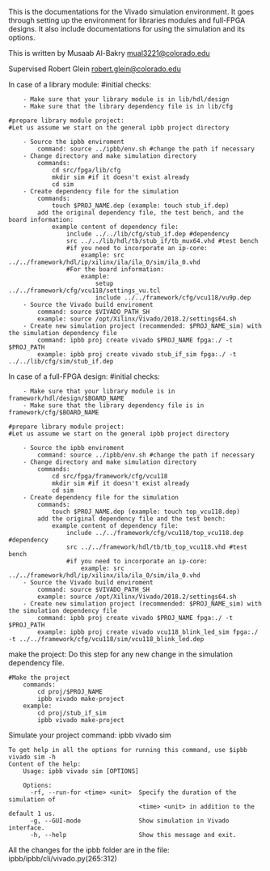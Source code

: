 This is the documentations for the Vivado simulation environment. It goes through setting up the environment for libraries modules and full-FPGA designs. It also include documentations for using the simulation and its options.

This is written by
Musaab Al-Bakry
mual3221@colorado.edu

Supervised
Robert Glein
robert.glein@colorado.edu

In case of a library module:
	#initial checks:

		- Make sure that your library module is in lib/hdl/design
		- Make sure that the library dependency file is in lib/cfg

	#prepare library module project:
	#Let us assume we start on the general ipbb project directory

		- Source the ipbb enviroment
			command: source ../ipbb/env.sh #change the path if necessary
		- Change directory and make simulation directory
			commands:
				cd src/fpga/lib/cfg
				mkdir sim #if it doesn't exist already
				cd sim
		- Create dependency file for the simulation
			commands:
				touch $PROJ_NAME.dep (example: touch stub_if.dep)
			add the original dependency file, the test bench, and the board information:
				example content of dependency file:
					include ../../lib/cfg/stub_if.dep #dependency
					src ../../lib/hdl/tb/stub_if/tb_mux64.vhd #test bench
					#if you need to incorporate an ip-core:
						example: src ../../framework/hdl/ip/xilinx/ila/ila_0/sim/ila_0.vhd
					#For the board information:
						example:
							setup ../../framework/cfg/vcu118/settings_vu.tcl
							include ../../framework/cfg/vcu118/vu9p.dep
		- Source the Vivado build enviroment
			command: source $VIVADO_PATH_SH
			example: source /opt/Xilinx/Vivado/2018.2/settings64.sh
		- Create new simulation project (recommended: $PROJ_NAME_sim) with the simulation dependency file
			command: ipbb proj create vivado $PROJ_NAME fpga:./ -t $PROJ_PATH
			example: ipbb proj create vivado stub_if_sim fpga:./ -t ../../lib/cfg/sim/stub_if.dep

In case of a full-FPGA design:
	#initial checks:

		- Make sure that your library module is in framework/hdl/design/$BOARD_NAME
		- Make sure that the library dependency file is in framework/cfg/$BOARD_NAME

	#prepare library module project:
	#Let us assume we start on the general ipbb project directory

		- Source the ipbb enviroment
			command: source ../ipbb/env.sh #change the path if necessary
		- Change directory and make simulation directory
			commands:
				cd src/fpga/framework/cfg/vcu118
				mkdir sim #if it doesn't exist already
				cd sim
		- Create dependency file for the simulation
			commands:
				touch $PROJ_NAME.dep (example: touch top_vcu118.dep)
			add the original dependency file and the test bench:
				example content of dependency file:
					include ../../framework/cfg/vcu118/top_vcu118.dep #dependency
					src ../../framework/hdl/tb/tb_top_vcu118.vhd #test bench
					#if you need to incorporate an ip-core:
						example: src ../../framework/hdl/ip/xilinx/ila/ila_0/sim/ila_0.vhd
		- Source the Vivado build enviroment
			command: source $VIVADO_PATH_SH
			example: source /opt/Xilinx/Vivado/2018.2/settings64.sh
		- Create new simulation project (recommended: $PROJ_NAME_sim) with the simulation dependency file
			command: ipbb proj create vivado $PROJ_NAME fpga:./ -t $PROJ_PATH
			example: ipbb proj create vivado vcu118_blink_led_sim fpga:./ -t ../../framework/cfg/vcu118/sim/vcu118_blink_led.dep

make the project:
Do this step for any new change in the simulation dependency file.

	#Make the project
		commands:
			cd proj/$PROJ_NAME
			ipbb vivado make-project
		example:
			cd proj/stub_if_sim
			ipbb vivado make-project

Simulate your project
	command: ipbb vivado sim

	To get help in all the options for running this command, use $ipbb vivado sim -h
	Content of the help:
		Usage: ipbb vivado sim [OPTIONS]

		Options:
		  -rf, --run-for <time> <unit>  Specify the duration of the simulation of
		                                <time> <unit> in addition to the default 1 us.
		  -g, --GUI-mode                Show simulation in Vivado interface.
		  -h, --help                    Show this message and exit.

All the changes for the ipbb folder are in the file: ipbb/ipbb/cli/vivado.py(265:312)
